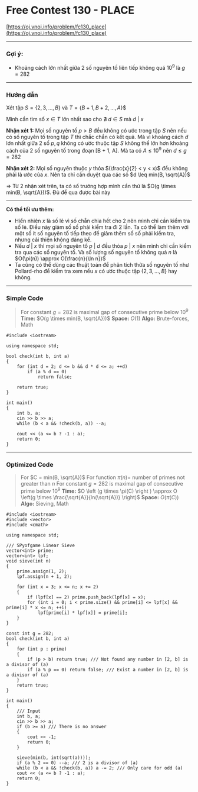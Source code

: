 

Free Contest 130 - PLACE
===

[https://oj.vnoi.info/problem/fc130_place](https://oj.vnoi.info/problem/fc130_place)

-----


### Gợi ý:

- Khoảng cách lớn nhất giữa $2$ số nguyên tố liên tiếp không quá $10^9$ là $g = 282$

----

### Hướng dẫn


Xét tập $S = \{2, 3, \dots, B\}$ và $T = \{B + 1, B + 2, \dots, A\}$$

Mình cần tìm số $x \in T$ lớn nhất sao cho $\nexists\ d \in S$ mà $d\ |\ x$

**Nhận xét 1:** Mọi số nguyên tố $p > B$  đều không có ước trong tập $S$ nên nếu có số nguyên tố trong tập $T$ thì chắc chắn có kết quả. Mà vì khoảng cách $d$ lớn nhất giữa $2$ số $p, q$ không có ước thuộc tập $S$ không thể lớn hơn khoảng cách của $2$ số nguyên tố trong đoạn [B + 1, A]. Mà ta có $A \leq 10^9$ nên $d \leq g = 282$

**Nhận xét 2:** Mọi số nguyên thuộc $y$ thỏa $(\frac{x}{2} < y < x)$ đều không phải là ước của $x$. Nên ta chỉ cần duyệt qua các số $d \leq min(B, \sqrt{A})$

$\Rightarrow$ Từ $2$ nhận xét trên, ta có số trường hợp mình cần thử là $O(g \times min(B, \sqrt{A}))$. Đủ để qua được bài này

---

**Có thể tối ưu thêm:** 
- Hiển nhiên $x$ là số lẻ vì số chẵn chia hết cho $2$ nên mình chỉ cần kiểm tra số lẻ. Điều này giảm số số phải kiểm tra đi $2$ lần. Ta có thể làm thêm với một số ít số nguyên tố tiếp theo để giảm thêm số số phải kiểm tra, nhưng cải thiện không đáng kể.
- Nếu $d\ |\ x$ thì mọi số nguyên tố $p\ |\ d$ đều thỏa $p\ |\ x$ nên mình chỉ cần kiểm tra qua các số nguyên tố. Và số lượng số nguyên tố không quá $n$ là $O(\pi(n)) \approx O(\frac{n}{\ln n})$
- Ta cũng có thể dùng các thuật toán để phân tích thừa số nguyên tố như Pollard-rho để kiểm tra xem nếu $x$ có ước thuộc tập $\{2, 3, \dots, B\}$ hay không.

-----

### Simple Code 

> For constant $g = 282$ is maximal gap of consecutive prime below $10^9$
> **Time:** $O(g \times min(B, \sqrt{A}))$
> **Space:** $O(1)$ 
> **Algo:** Brute-forces, Math
> 

```cpp=
#include <iostream>

using namespace std;

bool check(int b, int a)
{
    for (int d = 2; d <= b && d * d <= a; ++d)
        if (a % d == 0)
            return false;

    return true;
}

int main()
{
    int b, a;
    cin >> b >> a;
    while (b < a && !check(b, a)) --a;

    cout << (a <= b ? -1 : a);
    return 0;
}
```

-----

### Optimized Code 

> For $C = min(B, \sqrt{A})$
> For function $\pi(n) =$ number of primes not greater than $n$
> For constant $g = 282$ is maximal gap of consecutive prime below $10^9$
> **Time:** $O \left (g \times \pi(C) \right ) \approx O \left(g \times \frac{\sqrt{A}}{ln(\sqrt{A})} \right)$
> **Space:** $O \left(\pi(C)\right)$ 
> **Algo:** Sieving, Math

```cpp=
#include <iostream>
#include <vector>
#include <cmath>

using namespace std;

/// SPyofgame Linear Sieve
vector<int> prime;
vector<int> lpf;
void sieve(int n)
{
    prime.assign(1, 2);
    lpf.assign(n + 1, 2);

    for (int x = 3; x <= n; x += 2)
    {
        if (lpf[x] == 2) prime.push_back(lpf[x] = x);
        for (int i = 0; i < prime.size() && prime[i] <= lpf[x] && prime[i] * x <= n; ++i)
            lpf[prime[i] * lpf[x]] = prime[i];
    }
}

const int g = 282;
bool check(int b, int a)
{
    for (int p : prime)
    {
        if (p > b) return true; /// Not found any number in [2, b] is a divisor of (a)
        if (a % p == 0) return false; /// Exist a number in [2, b] is a divisor of (a)
    }
    return true;
}

int main()
{
    /// Input
    int b, a;
    cin >> b >> a;    
    if (b >= a) /// There is no answer
    {
        cout << -1;
        return 0;
    }
    
    sieve(min(b, int(sqrt(a))));
    if (a % 2 == 0) --a; /// 2 is a divisor of (a)
    while (b < a && !check(b, a)) a -= 2; /// Only care for odd (a)
    cout << (a <= b ? -1 : a);
    return 0;
}
```